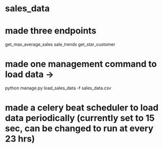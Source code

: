 # sales_data

# made three endpoints
get_max_average_sales
sale_trends
get_star_customer

# made one management command to load data -> 
python manage.py load_sales_data -f sales_data.csv

# made a celery beat scheduler to load data periodically (currently set to 15 sec, can be changed to run at every 23 hrs)


